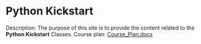 # Python Kickstart

Description: The purpose of this site is to provide the content related to the **Python Kickstart** Classes. 
Course plan: [Course_Plan.docx](https://github.com/user-attachments/files/20380945/Course_Plan.docx)
